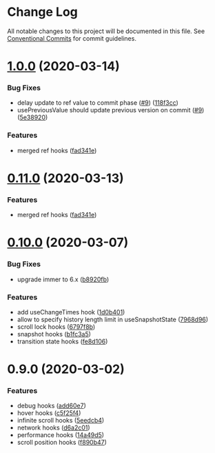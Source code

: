 # Change Log

All notable changes to this project will be documented in this file.
See [Conventional Commits](https://conventionalcommits.org) for commit guidelines.

# [1.0.0](https://github.com/ecomfe/react-hooks/compare/@huse/doc@0.10.0...@huse/doc@1.0.0) (2020-03-14)


### Bug Fixes

* delay update to ref value to commit phase ([#9](https://github.com/ecomfe/react-hooks/issues/9)) ([118f3cc](https://github.com/ecomfe/react-hooks/commit/118f3cc61a48422b06e3d3652de8c619aed1521e))
* usePreviousValue should update previous version on commit ([#9](https://github.com/ecomfe/react-hooks/issues/9)) ([5e38920](https://github.com/ecomfe/react-hooks/commit/5e389206b43d48ef4c1ebcf124cda02e94e358d7))


### Features

* merged ref hooks ([fad341e](https://github.com/ecomfe/react-hooks/commit/fad341e6c28220858e6a85bf2e01640696d7723a))





# [0.11.0](https://github.com/ecomfe/react-hooks/compare/@huse/doc@0.10.0...@huse/doc@0.11.0) (2020-03-13)


### Features

* merged ref hooks ([fad341e](https://github.com/ecomfe/react-hooks/commit/fad341e6c28220858e6a85bf2e01640696d7723a))





# [0.10.0](https://github.com/ecomfe/react-hooks/compare/@huse/doc@0.9.0...@huse/doc@0.10.0) (2020-03-07)


### Bug Fixes

* upgrade immer to 6.x ([b8920fb](https://github.com/ecomfe/react-hooks/commit/b8920fb67a14bd111b543efdcd58b67b8277ba46))


### Features

* add useChangeTimes hook ([1d0b401](https://github.com/ecomfe/react-hooks/commit/1d0b401cbc6e83e25f318c2925b053abeb4ae2da))
* allow to specify history length limit in useSnapshotState ([7968d96](https://github.com/ecomfe/react-hooks/commit/7968d96fad7c00f51804f6e5d8cdfc3f24716dc6))
* scroll lock hooks ([6797f8b](https://github.com/ecomfe/react-hooks/commit/6797f8ba8ad1e1c7b5d0841816d928d56bd17769))
* snapshot hooks ([b1fc3a5](https://github.com/ecomfe/react-hooks/commit/b1fc3a557d8414f76ee2595ca1c0e98ac96c2a21))
* transition state hooks ([fe8d106](https://github.com/ecomfe/react-hooks/commit/fe8d106add35fb2da18d8843e38d6e927e9d5656))





# 0.9.0 (2020-03-02)


### Features

* debug hooks ([add60e7](https://github.com/ecomfe/react-hooks/commit/add60e74ed23662e66a663a0a2537a530c010f5b))
* hover hooks ([c5f25f4](https://github.com/ecomfe/react-hooks/commit/c5f25f46b0474f9ed6f9d3d3cd287ad917b3226d))
* infinite scroll hooks ([5eedcb4](https://github.com/ecomfe/react-hooks/commit/5eedcb482a6adfba898e14d3a3fb579e60635c8c))
* network hooks ([d6a2c01](https://github.com/ecomfe/react-hooks/commit/d6a2c0107376ba911c6264ca4ec556945aba11d1))
* performance hooks ([14a49d5](https://github.com/ecomfe/react-hooks/commit/14a49d57e32cf244f4a31a73db311449e2c55176))
* scroll position hooks ([f890b47](https://github.com/ecomfe/react-hooks/commit/f890b471f25bd1cf10392492ce495419c9667ab1))

